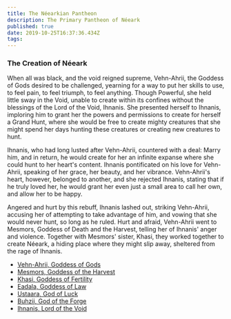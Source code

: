 ```yaml
---
title: The Néearkian Pantheon
description: The Primary Pantheon of Néeark
published: true
date: 2019-10-25T16:37:36.434Z
tags: 
---
```


### The Creation of Néeark
When all was black, and the void reigned supreme, Vehn-Ahrii, the Goddess of Gods desired to be challenged, yearning for a way to put her skills to use, to feel pain, to feel triumph, to feel anything. Though Powerful, she held little sway in the Void, unable to create within its confines without the blessings of the Lord of the Void, Ihnanis. She presented herself to Ihnanis, imploring him to grant her the powers and permissions to create for herself a Grand Hunt, where she would be free to create mighty creatures that she might spend her days hunting these creatures or creating new creatures to hunt.

Ihnanis, who had long lusted after Vehn-Ahrii, countered with a deal: Marry him, and in return, he would create for her an infinite expanse where she could hunt to her heart's content. Ihnanis pontificated on his love for Vehn-Ahrii, speaking of her grace, her beauty, and her vibrance. Vehn-Ahrii's heart, however, belonged to another, and she rejected Ihnanis, stating that if he truly loved her, he would grant her even just a small area to call her own, and allow her to be happy.

Angered and hurt by this rebuff, Ihnanis lashed out, striking Vehn-Ahrii, accusing her of attempting to take advantage of him, and vowing that she would never hunt, so long as he ruled. Hurt and afraid, Vehn-Ahrii went to Mesmors, Goddess of Death and the Harvest, telling her of Ihnanis' anger and violence. Together with Mesmors' sister, Khasi, they worked together to create Néeark, a hiding place where they might slip away, sheltered from the rage of Ihnanis.

* [Vehn-Ahrii, Goddess of Gods](/religions/pantheon/vehn-ahrii)
* [Mesmors, Goddess of the Harvest](/religions/pantheon/mesmors)
* [Khasi, Goddess of Fertility](/religions/pantheon/khasi)
* [Eadala, Goddess of Law](/religions/pantheon/eadala)
* [Ustaara, God of Luck](/religions/pantheon/ustaara)
* [Buhzii, God of the Forge](/religions/pantheon/buhzii)
* [Ihnanis, Lord of the Void](/religions/pantheon/ihnanis)